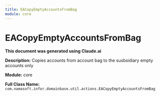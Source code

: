 ```yaml
---
title: EACopyEmptyAccountsFromBag
module: core
---
```



<div class='entity-flows'>

# EACopyEmptyAccountsFromBag

**This document was generated using Claude.ai**

**Description:** Copies accounts from account bag to the susbsidiary empty accounts only

**Module:** core

**Full Class Name:** `com.namasoft.infor.domainbase.util.actions.EACopyEmptyAccountsFromBag`


</div>

